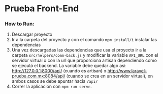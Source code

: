 # Prueba Front-End

### How to Run:
1. Descargar proyecto
2. Ir a la carpeta del proyecto y con el comando `npm install/i` instalar las dependencias
3. Una vez descargadas las dependencias que usa el proyecto ir a la carpeta `src/helpers/conn-back.js` y modificar la variable `API_URL` con el servidor virtual o con  la url que proporciona artisan dependiendo como se ejecutó el backend. La variable debe quedar algo así:
http://127.0.0.1:8000/api/ (cuando es artisan) o
http://www.laravel-prueba.com.mx:8084/api/ (cuando se crea en un servidor virtual), en ambos casos se debe apuntar hacia `/api/`
4. Correr la aplicación con `npm run serve`.
